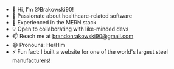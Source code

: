 - 👋 Hi, I’m @Brakowski90!
- 👀 Passionate about healthcare-related software
- 🌱 Experienced in the MERN stack
- 💡 Open to collaborating with like-minded devs
- 📫 Reach me at brandonrakowski90@gmail.com
- 😄 Pronouns: He/Him
- ⚡ Fun fact: I built a website for one of the world's largest steel manufacturers!



<!---
Brakowski90/Brakowski90 is a ✨ special ✨ repository because its `README.md` (this file) appears on your GitHub profile.
You can click the Preview link to take a look at your changes.
--->
